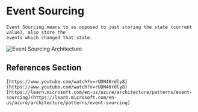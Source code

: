 # Event Sourcing 
    
    Event Sourcing means to as opposed to just storing the state (current value), also store the 
    events which changed that state. 

 ![ Event Sourcing Architecture](https://learn.microsoft.com/en-us/azure/architecture/patterns/_images/event-sourcing-overview.png "TEvent Sourcing Architecture")

 ## References Section
    [https://www.youtube.com/watch?v=rUDN40rdly8](https://www.youtube.com/watch?v=rUDN40rdly8)
    [https://learn.microsoft.com/en-us/azure/architecture/patterns/event-sourcing](https://learn.microsoft.com/en-us/azure/architecture/patterns/event-sourcing)
